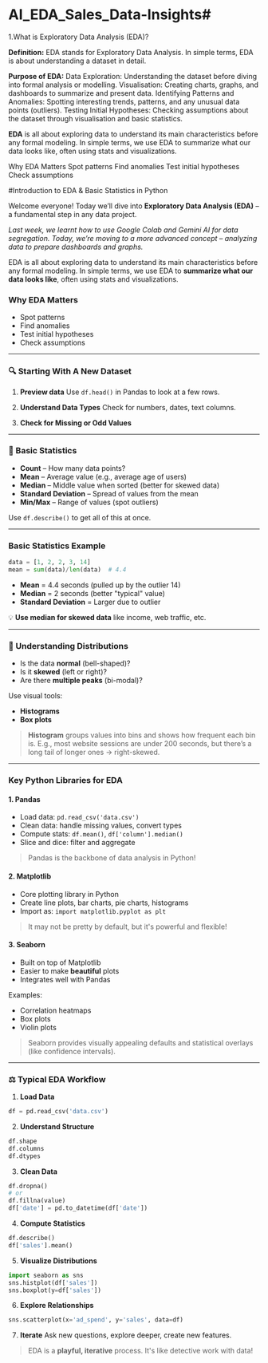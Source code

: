 # AI_EDA_Sales_Data-Insights#

1.What is Exploratory Data Analysis (EDA)?

**Definition:**
EDA stands for Exploratory Data Analysis. In simple terms, EDA is about understanding a
dataset in detail.

**Purpose of EDA:**
Data Exploration: Understanding the dataset before diving into formal analysis or
modelling.
Visualisation: Creating charts, graphs, and dashboards to summarize and present
data.
Identifying Patterns and Anomalies: Spotting interesting trends, patterns, and any
unusual data points (outliers).
Testing Initial Hypotheses: Checking assumptions about the dataset through
visualisation and basic statistics.

**EDA** is all about exploring data to understand its main characteristics before any formal modeling. In simple terms, we use EDA to summarize what our data looks like, often using stats and visualizations.

Why EDA Matters
Spot patterns
Find anomalies
Test initial hypotheses
Check assumptions

#Introduction to EDA & Basic Statistics in Python

Welcome everyone! Today we’ll dive into **Exploratory Data Analysis (EDA)** – a fundamental step in any data project.

*Last week, we learnt how to use Google Colab and Gemini AI for data segregation. Today, we’re moving to a more advanced concept – analyzing data to prepare dashboards and graphs.*

EDA is all about exploring data to understand its main characteristics before any formal modeling.
In simple terms, we use EDA to **summarize what our data looks like**, often using stats and visualizations.

### Why EDA Matters

* Spot patterns
* Find anomalies
* Test initial hypotheses
* Check assumptions

---

### 🔍 Starting With A New Dataset

1. **Preview data**
   Use `df.head()` in Pandas to look at a few rows.

2. **Understand Data Types**
   Check for numbers, dates, text columns.

3. **Check for Missing or Odd Values**

---

### 📀 Basic Statistics

* **Count** – How many data points?
* **Mean** – Average value (e.g., average age of users)
* **Median** – Middle value when sorted (better for skewed data)
* **Standard Deviation** – Spread of values from the mean
* **Min/Max** – Range of values (spot outliers)

 Use `df.describe()` to get all of this at once.

---
### Basic Statistics Example

```python
data = [1, 2, 2, 3, 14]
mean = sum(data)/len(data)  # 4.4
```

* **Mean** = 4.4 seconds (pulled up by the outlier 14)
* **Median** = 2 seconds (better "typical" value)
* **Standard Deviation** = Larger due to outlier

💡 **Use median for skewed data** like income, web traffic, etc.

---

### 🧮 Understanding Distributions

* Is the data **normal** (bell-shaped)?
* Is it **skewed** (left or right)?
* Are there **multiple peaks** (bi-modal)?

Use visual tools:

* **Histograms**
* **Box plots**

> **Histogram** groups values into bins and shows how frequent each bin is.
> E.g., most website sessions are under 200 seconds, but there’s a long tail of longer ones → right-skewed.

---

###  Key Python Libraries for EDA

#### 1. Pandas

* Load data: `pd.read_csv('data.csv')`
* Clean data: handle missing values, convert types
* Compute stats: `df.mean()`, `df['column'].median()`
* Slice and dice: filter and aggregate

>  Pandas is the backbone of data analysis in Python!

#### 2. Matplotlib

* Core plotting library in Python
* Create line plots, bar charts, pie charts, histograms
* Import as: `import matplotlib.pyplot as plt`

> It may not be pretty by default, but it's powerful and flexible!

#### 3. Seaborn

* Built on top of Matplotlib
* Easier to make **beautiful** plots
* Integrates well with Pandas

Examples:

* Correlation heatmaps
* Box plots
* Violin plots

> Seaborn provides visually appealing defaults and statistical overlays (like confidence intervals).

---

### ⚖️ Typical EDA Workflow

1. **Load Data**

```python
df = pd.read_csv('data.csv')
```

2. **Understand Structure**

```python
df.shape
df.columns
df.dtypes
```

3. **Clean Data**

```python
df.dropna()
# or
df.fillna(value)
df['date'] = pd.to_datetime(df['date'])
```

4. **Compute Statistics**

```python
df.describe()
df['sales'].mean()
```

5. **Visualize Distributions**

```python
import seaborn as sns
sns.histplot(df['sales'])
sns.boxplot(y=df['sales'])
```

6. **Explore Relationships**

```python
sns.scatterplot(x='ad_spend', y='sales', data=df)
```

7. **Iterate**
   Ask new questions, explore deeper, create new features.

> EDA is a **playful, iterative** process. It's like detective work with data! 
